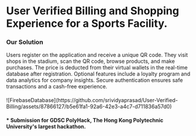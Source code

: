 <h1>User Verified Billing and Shopping Experience for a Sports Facility. </h1>

<h3>Our Solution</h3>
Users register on the application and receive a unique QR code. They visit shops in the stadium, scan the QR code, browse products, and make purchases. The price is deducted from their virtual wallets in the real-time database after registration. Optional features include a loyalty program and data analytics for company insights. Secure authentication ensures safe transactions and a cash-free experience.

<h4> 
</h4>
![FirebaseDatabase](https://github.com/srividyaprasad/User-Verified-Billing/assets/87866127/b5e61fa1-92a6-42e3-a4c7-d711836a57d0)

<h4> * Submission for GDSC PolyHack, The Hong Kong Polytechnic University's largest hackathon. </h4>

